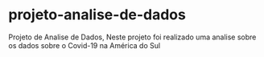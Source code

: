 # projeto-analise-de-dados
Projeto de Analise de Dados, Neste projeto foi realizado uma analise sobre os dados sobre o Covid-19 na América do Sul
